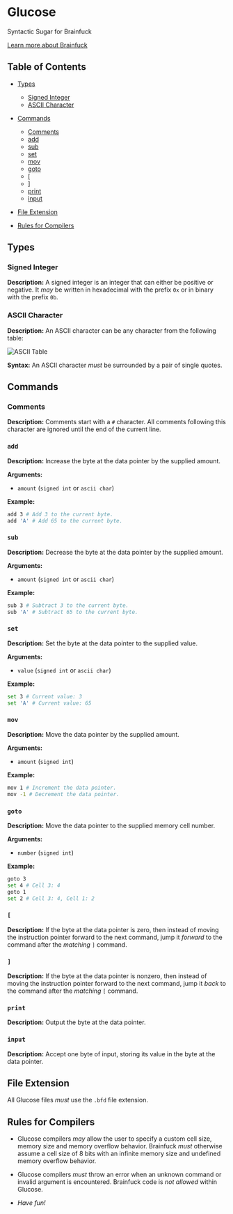 # Glucose

Syntactic Sugar for Brainfuck

[Learn more about Brainfuck](https://en.wikipedia.org/wiki/Brainfuck)

## Table of Contents

- [Types](#types)

  - [Signed Integer](#signed-integer)
  - [ASCII Character](#ascii-character)

- [Commands](#commands)

  - [Comments](#comments)
  - [add](#add)
  - [sub](#sub)
  - [set](#set)
  - [mov](#mov)
  - [goto](#goto)
  - [\[](#[)
  - [\]](#])
  - [print](#print)
  - [input](#input)

- [File Extension](#file-extension)

- [Rules for Compilers](#rules-for-compilers)

## Types

### Signed Integer

**Description:** A signed integer is an integer that can either be positive or negative. It _may_ be written in hexadecimal with the prefix `0x` or in binary with the prefix `0b`.

### ASCII Character

**Description:** An ASCII character can be any character from the following table:

![ASCII Table](https://upload.wikimedia.org/wikipedia/commons/c/cf/USASCII_code_chart.png)

**Syntax:** An ASCII character _must_ be surrounded by a pair of single quotes.

## Commands

### Comments

**Description:** Comments start with a `#` character. All comments following this character are ignored until the end of the current line.

### `add`

**Description:** Increase the byte at the data pointer by the supplied amount.

**Arguments:**

- `amount` (`signed int` or `ascii char`)

**Example:**

```bash
add 3 # Add 3 to the current byte.
add 'A' # Add 65 to the current byte.
```

### `sub`

**Description:** Decrease the byte at the data pointer by the supplied amount.

**Arguments:**

- `amount` (`signed int` or `ascii char`)

**Example:**

```bash
sub 3 # Subtract 3 to the current byte.
sub 'A' # Subtract 65 to the current byte.
```

### `set`

**Description:** Set the byte at the data pointer to the supplied value.

**Arguments:**

- `value` (`signed int` or `ascii char`)

**Example:**

```bash
set 3 # Current value: 3
set 'A' # Current value: 65
```

### `mov`

**Description:** Move the data pointer by the supplied amount.

**Arguments:**

- `amount` (`signed int`)

**Example:**

```bash
mov 1 # Increment the data pointer.
mov -1 # Decrement the data pointer.
```

### `goto`

**Description:** Move the data pointer to the supplied memory cell number.

**Arguments:**

- `number` (`signed int`)

**Example:**

```bash
goto 3
set 4 # Cell 3: 4
goto 1
set 2 # Cell 3: 4, Cell 1: 2
```

### `[`

**Description:** If the byte at the data pointer is zero, then instead of moving the instruction pointer forward to the next command, jump it _forward_ to the command after the _matching_ `]` command.

### `]`

**Description:** If the byte at the data pointer is nonzero, then instead of moving the instruction pointer forward to the next command, jump it _back_ to the command after the _matching_ `[` command.

### `print`

**Description:** Output the byte at the data pointer.

### `input`

**Description:** Accept one byte of input, storing its value in the byte at the data pointer.

## File Extension

All Glucose files _must_ use the `.bfd` file extension.

## Rules for Compilers

- Glucose compilers _may_ allow the user to specify a custom cell size, memory size and memory overflow behavior. Brainfuck _must_ otherwise assume a cell size of 8 bits with an infinite memory size and undefined memory overflow behavior.

- Glucose compilers _must_ throw an error when an unknown command or invalid argument is encountered. Brainfuck code is _not allowed_ within Glucose.

- _Have fun!_
